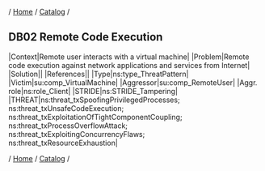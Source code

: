 / [Home](/acctp/) / [Catalog](/acctp/catalog/) /

## DB02 Remote Code Execution

|Context|Remote user interacts with a virtual machine|
|Problem|Remote code execution against network applications and services from Internet|
|Solution||
|References||
|Type|ns:type_ThreatPattern|
|Victim|su:comp_VirtualMachine|
|Aggressor|su:comp_RemoteUser|
|Aggr. role|ns:role_Client|
|STRIDE|ns:STRIDE_Tampering|
|THREAT|ns:threat_txSpoofingPrivilegedProcesses;<br /> ns:threat_txUnsafeCodeExecution;<br /> ns:threat_txExploitationOfTightComponentCoupling;<br /> ns:threat_txProcessOverflowAttack;<br /> ns:threat_txExploitingConcurrencyFlaws;<br /> ns:threat_txResourceExhaustion|

/ [Home](/acctp/) / [Catalog](/acctp/catalog/) /

